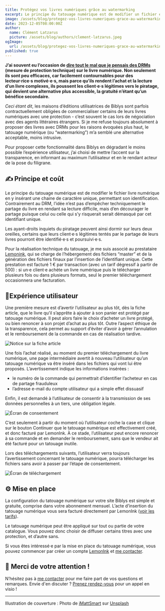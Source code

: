 ```yaml
---
title: Protégez vos livres numériques grâce au watermarking
excerpt: Le principe du tatouage numérique est de modifier un fichier en y insérant une chaine de caractère unique, permettant son identification. Contrairement au DRM, l’idée n’est pas d’empêcher techniquement le partage du livre en rendant sa lecture difficile, mais d’en décourager le partage puisque celui ou celle qui s’y risquerait serait démasqué par cet identifiant unique.
image: /assets/blog/protegez-vos-livres-numeriques-grace-au-watermarking/cover.jpg
date: 2023-12-05T08:00:00Z
author:
  name: Clément Latzarus
  picture: /assets/blog/authors/clement-latzarus.jpeg
ogImage:
  url: /assets/blog/protegez-vos-livres-numeriques-grace-au-watermarking/cover.jpg
published: true
---
```


**J’ai souvent eu l’occasion de [dire tout le mal que je pensais des DRMs](https://blog.biblys.fr/posts/pourquoi-il-faut-faire-passer-l-amendement-sur-la-tva-des-livres-numeriques) (mesure de protection technique) sur le livre numérique. Non seulement ils sont peu efficaces, car facilement contournables pour des lecteur·rice·s motivé·e·s, mais parce qu’ils rendent l’achat et la lecture d’un livre complexes, ils poussent les client·e·s légitimes vers le piratage, qui devient une alternative plus accessible, la gratuité n’étant qu’un bénéfice secondaire.**

_Ceci étant dit_, les maisons d’éditions utilisatrices de Biblys sont parfois contractuellement obligées de commercialiser certains de leurs livres numériques avec une protection - c’est souvent le cas lors de négociation avec des agents littéraires étrangers. Si je me refuse toujours absolument à proposer des livres avec DRMs pour les raisons évoquées plus haut, le tatouage numérique (ou “watermarking”) m’a semblé une alternative acceptable, moins intrusive.

Pour proposer cette fonctionnalité dans Biblys en dégradant le moins possible l’expérience utilisateur, j’ai choisi de mettre l’accent sur la transparence, en informant au maximum l’utilisateur et en le rendant acteur de la pose du filigrane.

## ✍️ Principe et coût

Le principe du tatouage numérique est de modifier le fichier livre numérique en y insérant une chaine de caractère unique, permettant son identification. Contrairement au DRM, l’idée n’est pas d’empêcher techniquement le partage du livre en rendant sa lecture difficile, mais d’en décourager le partage puisque celui ou celle qui s’y risquerait serait démasqué par cet identifiant unique.

Les ayant-droits inquiets du piratage peuvent ainsi dormir sur leurs deux oreilles, certains que leurs client·e·s légitimes tentés par le partage de leurs livres pourront être identifié·e·s et poursuivi·e·s.

Pour la réalisation technique du tatouage, je me suis associé au prestataire [Lemonink](https://www.lemonink.co/home), qui se charge de l’hébergement des fichiers “master” et de la génération des fichiers finaux par l’insertion de l’identifiant unique. Cette prestation est facturé 1 € par transaction (avec un tarif dégressif à partir de 500) : si un·e client·e achète un livre numérique puis le télécharger plusieurs fois ou dans plusieurs formats, seul le premier téléchargement occasionnera une facturation.

## 👤Expérience utilisateur

Une première mesure est d’avertir l’utilisateur au plus tôt, dès la fiche article, que le livre qu’il s’apprête à ajouter à son panier est protégé par tatouage numérique. Il peut alors faire le choix d’acheter un livre protégé, ou bien renoncer à son projet d’achat au plus tôt. Outre l’aspect éthique de la transparence, cela permet au support d’éviter d’avoir à gérer l’annulation et le remboursement de la commande en cas de réalisation tardive.

![Notice sur la fiche article](/assets/blog/protegez-vos-livres-numeriques-grace-au-watermarking/notice-fiche-article.png)

Une fois l’achat réalisé, au moment du premier téléchargement du livre numérique, une page intermédiaire avertit à nouveau l’utilisateur qu’un tatouage numérique va être inséré dans les fichiers qui vont lui être proposés. L’avertissement indique les informations insérées :

- le numéro de la commande qui permettrait d’identifier l’acheteur en cas de partage frauduleux
- l’adresse e-mail du compte utilisateur qui a simple effet dissuasif

Enfin, il est demandé à l’utilisateur de consentir à la transmission de ses données personnelles à un tiers, une obligation légale.

![Écran de consentement](/assets/blog/protegez-vos-livres-numeriques-grace-au-watermarking/ecran-de-consentement.png)

C’est seulement à partir du moment où l’utilisateur coche la case et clique sur le bouton Continuer que le tatouage numérique est effectivement créé, et donc facturé par LemonInk. À ce stade, l’utilisateur peut encore renoncer à sa commande et en demander le remboursement, sans que le vendeur ait été facturé pour un tatouage inutile.

Lors des téléchargements suivants, l’utilisateur verra toujours l’avertissement concernant le tatouage numérique, pourra télécharger les fichiers sans avoir à passer par l’étape de consentement.

![Écran de téléchargement](/assets/blog/protegez-vos-livres-numeriques-grace-au-watermarking/ecran-de-telechargement.png)

## ⚙️ Mise en place

La configuration du tatouage numérique sur votre site Biblys est simple et gratuite, comprise dans votre abonnement mensuel. L’acte d’insertion du tatouage numérique vous sera facturé directement par LemonInk ([voir les tarifs](https://www.lemonink.co/home/pricing)).

Le tatouage numérique peut être appliqué sur tout ou partie de votre catalogue. Vous pouvez donc choisir de diffuser certains titres avec une protection, et d’autre sans.

Si vous êtes intéressé·e par la mise en place du tatouage numérique, vous pouvez commencer par créer un compte [LemonInk](https://www.lemonink.co/session/register) et [me contacter](https://www.biblys.fr/contact/).

## 🙇 Merci de votre attention !

N’hésitez pas à [me contacter](https://www.biblys.fr/contact/) pour me faire part de vos questions et remarques.
Envie d'en discuter ? [Prenez rendez-vous](https://rdv.clemlatz.dev/) pour un appel en visio !

---

Illustration de couverture :
Photo de [iMattSmart](https://unsplash.com/fr/@imattsmart?utm_content=creditCopyText&utm_medium=referral&utm_source=unsplash) sur [Unsplash](https://unsplash.com/fr/photos/porte-en-bois-marron-avec-cadenas-Vp3oWLsPOss?utm_content=creditCopyText&utm_medium=referral&utm_source=unsplash)</a>

